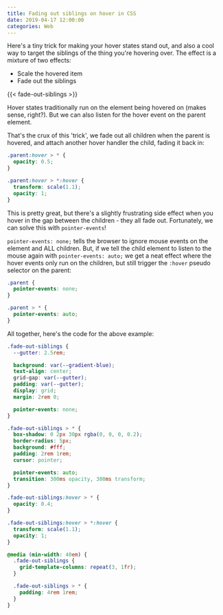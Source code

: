 ```yaml
---
title: Fading out siblings on hover in CSS
date: 2019-04-17 12:00:00
categories: Web
---
```


Here's a tiny trick for making your hover states stand out, and also a cool way to target the siblings of the thing you're hovering over. The effect is a mixture of two effects:

- Scale the hovered item
- Fade out the siblings

{{< fade-out-siblings >}}

Hover states traditionally run on the element being hovered on (makes sense, right?). But we can also listen for the hover event on the parent element.

That's the crux of this 'trick', we fade out all children when the parent is hovered, and attach another hover handler the child, fading it back in:


```css
.parent:hover > * {
  opacity: 0.5;
}

.parent:hover > *:hover {
  transform: scale(1.1);
  opacity: 1;
}
```

This is pretty great, but there's a slightly frustrating side effect when you hover in the gap between the children - they all fade out. Fortunately, we can solve this with `pointer-events`!

`pointer-events: none;` tells the browser to ignore mouse events on the element and ALL children. But, if we tell the child element to listen to the mouse again with `pointer-events: auto;` we get a neat effect where the hover events only run on the children, but still trigger the `:hover` pseudo selector on the parent:

```css
.parent {
  pointer-events: none;
}

.parent > * {
  pointer-events: auto;
}
```

All together, here's the code for the above example:

```css
.fade-out-siblings {
  --gutter: 2.5rem;

  background: var(--gradient-blue);
  text-align: center;
  grid-gap: var(--gutter);
  padding: var(--gutter);
  display: grid;
  margin: 2rem 0;

  pointer-events: none;
}

.fade-out-siblings > * {
  box-shadow: 0 2px 30px rgba(0, 0, 0, 0.2);
  border-radius: 5px;
  background: #fff;
  padding: 2rem 1rem;
  cursor: pointer;

  pointer-events: auto;
  transition: 300ms opacity, 300ms transform;
}

.fade-out-siblings:hover > * {
  opacity: 0.4;
}

.fade-out-siblings:hover > *:hover {
  transform: scale(1.1);
  opacity: 1;
}

@media (min-width: 40em) {
  .fade-out-siblings {
    grid-template-columns: repeat(3, 1fr);
  }

  .fade-out-siblings > * {
    padding: 4rem 1rem;
  }
}
```
